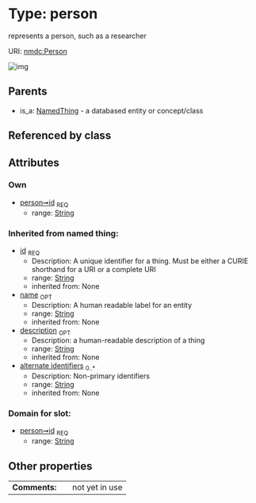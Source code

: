 
# Type: person


represents a person, such as a researcher

URI: [nmdc:Person](https://microbiomedata/meta/Person)


![img](http://yuml.me/diagram/nofunky;dir:TB/class/[NamedThing]^-[Person&#124;id:string;name(i):string%20%3F;description(i):string%20%3F;alternate_identifiers(i):string%20*])

## Parents

 *  is_a: [NamedThing](NamedThing.md) - a databased entity or concept/class

## Referenced by class


## Attributes


### Own

 * [person➞id](person_id.md)  <sub>REQ</sub>
    * range: [String](types/String.md)

### Inherited from named thing:

 * [id](id.md)  <sub>REQ</sub>
    * Description: A unique identifier for a thing. Must be either a CURIE shorthand for a URI or a complete URI
    * range: [String](types/String.md)
    * inherited from: None
 * [name](name.md)  <sub>OPT</sub>
    * Description: A human readable label for an entity
    * range: [String](types/String.md)
    * inherited from: None
 * [description](description.md)  <sub>OPT</sub>
    * Description: a human-readable description of a thing
    * range: [String](types/String.md)
    * inherited from: None
 * [alternate identifiers](alternate_identifiers.md)  <sub>0..*</sub>
    * Description: Non-primary identifiers
    * range: [String](types/String.md)
    * inherited from: None

### Domain for slot:

 * [person➞id](person_id.md)  <sub>REQ</sub>
    * range: [String](types/String.md)

## Other properties

|  |  |  |
| --- | --- | --- |
| **Comments:** | | not yet in use |


